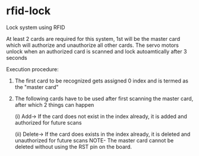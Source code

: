 # rfid-lock

Lock system using RFID

At least 2 cards are required for this system, 1st will be the master card which will authorize and unauthorize all other cards.
The servo motors unlock when an authorized card is scanned and lock autoamtically after 3 seconds


Execution procedure:
1. The first card to be recognized gets assigned 0 index and is termed as the "master card"
2. The following cards have to be used after first scanning the master card, after which 2 things can happen

   (i) Add-> If the card does not exist in the index already, it is added and authorized for future scans
   
   (ii) Delete-> If the card does exists in the index already, it is deleted and unauthorized for future scans
NOTE- The master card cannot be deleted without using the RST pin on the board.
